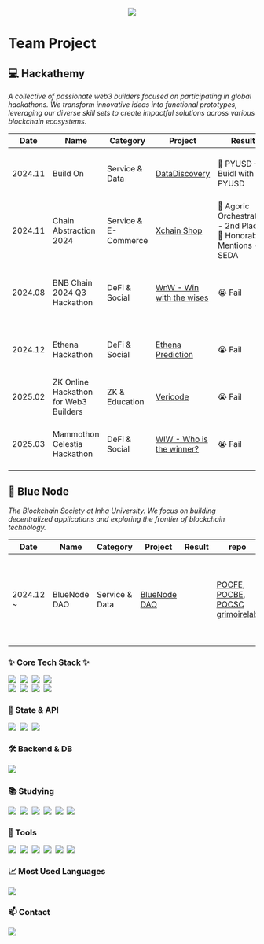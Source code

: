 <p align="center">
  <img src="https://capsule-render.vercel.app/api?type=rect&height=180&color=gradient&customColorList=5,6,8,9&text=Welcome%20to%20JIHO%27s%20GitHub!&animation=fadeIn&fontColor=ffffff&fontSize=42&fontAlignY=45&desc=Frontend%20developer%20diving%20deep%20into%20Web3.&descSize=14&descAlign=50&descAlignY=70">
</p>

<h1>Team Project</h1>

<h2>💻 Hackathemy</h2>
<p><i>A collective of passionate web3 builders focused on participating in global hackathons. We transform innovative ideas into functional prototypes, leveraging our diverse skill sets to create impactful solutions across various blockchain ecosystems.</i></p>

<table>
  <thead>
    <tr>
      <th>Date</th>
      <th>Name</th>
      <th>Category</th>
      <th>Project</th>
      <th>Result</th>
      <th>repo</th>
      <th>Member</th>
    </tr>
  </thead>
  <tbody>
    <tr>
      <td>2024.11</td>
      <td>Build On</td>
      <td>Service & Data</td>
      <td><a href="https://devfolio.co/projects/discovey-5c68">DataDiscovery</a></td>
      <td>🥇 PYUSD — Buidl with PYUSD</td>
      <td><a href="https://github.com/hackathemy/datadiscovery">datadiscovery</a></td>
      <td>Yong & Seongjae & Chanho & Jiho & Jaewon</td>
    </tr>
    <tr>
      <td>2024.11</td>
      <td>Chain Abstraction 2024</td>
      <td>Service & E-Commerce</td>
      <td><a href="https://github.com/juniahn-dev/xchainshop">Xchain Shop</a></td>
      <td>🥈 Agoric Orchestration - 2nd Place, 🛒 Honorable Mentions - SEDA</td>
      <td><a href="https://github.com/juniahn-dev/xchainshop">xchainshop</a></td>
      <td>Yong & Seongjae & Jacob & Jiho & Jinhwan</td>
    </tr>
    <tr>
      <td>2024.08</td>
      <td>BNB Chain 2024 Q3 Hackathon</td>
      <td>DeFi & Social</td>
      <td><a href="https://dorahacks.io/buidl/15630">WnW - Win with the wises</a></td>
      <td>😭 Fail</td>
      <td><a href="https://github.com/chan3785/wnw">wnw</a></td>
      <td>Yewon & Semin & Chanho & Jiho & Seongjae & Yong</td>
    </tr>
    <tr>
      <td>2024.12</td>
      <td>Ethena Hackathon</td>
      <td>DeFi & Social</td>
      <td><a href="https://github.com/hackathemy/ethena-prediction">Ethena Prediction</a></td>
      <td>😭 Fail</td>
      <td><a href="https://github.com/hackathemy/ethena-prediction">ethena-prediction</a></td>
      <td><a href="https://github.com/IJHO-NUl1l1/goldsky-contract-subgraph">goldsky-contract-subgraph</a></td>
      <td>Seongjae & Jiho & Jinhwan & Yong & Chanho</td>
    </tr>
    <tr>
      <td>2025.02</td>
      <td>ZK Online Hackathon for Web3 Builders</td>
      <td>ZK & Education</td>
      <td><a href="https://devfolio.co/projects/vericode-34a1">Vericode</a></td>
      <td>😭 Fail</td>
      <td><a href="https://github.com/chan3785/vericode">vericode</a></td>
      <td>Seongjae & Jiho & Chanho</td>
    </tr>
    <tr>
      <td>2025.03</td>
      <td>Mammothon Celestia Hackathon</td>
      <td>DeFi & Social</td>
      <td><a href="https://github.com/Mammothon-Celestia-hackathon">WIW - Who is the winner?</a></td>
      <td>😭 Fail</td>
      <td><a href="https://github.com/Mammothon-Celestia-hackathon">Mammothon-Celestia-hackathon</a></td>
      <td>Seongjae & Jiho & Chanho & Hans & Jeongseup</td>
    </tr>
  </tbody>
</table>

<h2>🔵 Blue Node</h2>
<p><i>The Blockchain Society at Inha University. We focus on building decentralized applications and exploring the frontier of blockchain technology.</i></p>
<table>
  <thead>
    <tr>
      <th>Date</th>
      <th>Name</th>
      <th>Category</th>
      <th>Project</th>
      <th>Result</th>
      <th>repo</th>
      <th>Member</th>
    </tr>
  </thead>
  <tbody>
    <tr>
      <td>2024.12 ~ </td>
      <td>BlueNode DAO</td>
      <td>Service & Data</td>
      <td><a href="https://wepublic-six.vercel.app/">BlueNode DAO</a></td>
      <td></td>
      <td>
        <a href="https://github.com/Bluenode2024/POCFE">POCFE</a>,
        <a href="https://github.com/Bluenode2024/POCBE">POCBE</a>,
        <a href="https://github.com/Bluenode2024/POCSC">POCSC</a>
        <a href="https://github.com/Bluenode2024/grimoirelab">grimoirelab</a>
      </td>
      <td>Jiho & Jaewon & Sechang & Seungwon & Seohyun & Wonpil & Sungjin</td>
    </tr>
  </tbody>
</table>




<h3>✨ Core Tech Stack ✨</h3>
<div>
  <img src="https://img.shields.io/badge/HTML5-E34F26?style=for-the-badge&logo=html5&logoColor=white" />&nbsp
  <img src="https://img.shields.io/badge/CSS3-1572B6?style=for-the-badge&logo=css3&logoColor=white" />&nbsp
  <img src="https://img.shields.io/badge/JavaScript-F7DF1E?style=for-the-badge&logo=javascript&logoColor=20232a" />&nbsp
  <img src="https://img.shields.io/badge/TypeScript-007ACC?style=for-the-badge&logo=typescript&logoColor=white" />&nbsp
</div>
<div>
  <img src="https://img.shields.io/badge/React-20232a?style=for-the-badge&logo=react&logoColor=61DAFB" />&nbsp
  <img src="https://img.shields.io/badge/Next.js-000000?style=for-the-badge&logo=next.js&logoColor=white" />&nbsp
  <img src="https://img.shields.io/badge/TailwindCSS-1daabb?style=for-the-badge&logo=tailwind-css&logoColor=white" />&nbsp
  <img src="https://img.shields.io/badge/Solidity-363636?style=for-the-badge&logo=solidity&logoColor=white" />&nbsp
</div>

<h3>🔄 State & API</h3>
<div>
  <img src="https://img.shields.io/badge/React%20Query-FF4154?style=for-the-badge&logo=react-query&logoColor=white" />&nbsp
  <img src="https://img.shields.io/badge/REST%20API-02569B?style=for-the-badge&logo=openapiinitiative&logoColor=white" />&nbsp
  <img src="https://img.shields.io/badge/GraphQL-E10098?style=for-the-badge&logo=graphql&logoColor=white" />&nbsp
</div>

<h3>🛠 Backend & DB</h3>
<div>
  <img src="https://img.shields.io/badge/Supabase-3ECF8E?style=for-the-badge&logo=supabase&logoColor=white" />&nbsp
</div>

<h3>📚 Studying</h3>
<div>
  <img src="https://img.shields.io/badge/Go-00ADD8?style=for-the-badge&logo=go&logoColor=white" />&nbsp
  <img src="https://img.shields.io/badge/Move-4285F4?style=for-the-badge&logo=move&logoColor=white" />&nbsp
  <img src="https://img.shields.io/badge/NestJS-E0234E?style=for-the-badge&logo=nestjs&logoColor=white" />&nbsp
  <img src="https://img.shields.io/badge/Node.js-339933?style=for-the-badge&logo=nodedotjs&logoColor=white" />&nbsp
  <img src="https://img.shields.io/badge/SQL-4479A1?style=for-the-badge&logo=postgresql&logoColor=white" />&nbsp
  <img src="https://img.shields.io/badge/Docker-2496ED?style=for-the-badge&logo=docker&logoColor=white" />&nbsp
</div>

<h3>🔧 Tools</h3>
<div>
  <img src="https://img.shields.io/badge/GitHub-181717?style=for-the-badge&logo=github&logoColor=white" />&nbsp
  <img src="https://img.shields.io/badge/Notion-F3F3F3?style=for-the-badge&logo=notion&logoColor=black" />&nbsp
  <img src="https://img.shields.io/badge/Obsidian-7C3AED?style=for-the-badge&logo=obsidian&logoColor=white" />&nbsp
  <img src="https://img.shields.io/badge/VSCode-007ACC?style=for-the-badge&logo=visual-studio-code&logoColor=white" />&nbsp
  <img src="https://img.shields.io/badge/Cursor-000000?style=for-the-badge&logo=cursor&logoColor=white" />&nbsp
  <img src="https://img.shields.io/badge/Windsurf-0078D7?style=for-the-badge&logo=windsurf&logoColor=white" />&nbsp
</div>

<h3>📈 Most Used Languages</h3>
<div>
  <img src="https://github-readme-stats.vercel.app/api/top-langs/?username=IJHO-NUl1l1&layout=compact&theme=tokyonight" />
</div>

<h3>📫 Contact</h3>
<div>
  <a href="mailto:x8608666@gmail.com">
    <img src="https://img.shields.io/badge/x8608666@gmail.com-D14836?style=for-the-badge&logo=gmail&logoColor=white" />
  </a>
</div>
